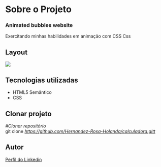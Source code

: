 <div>
  <h1>Sobre o Projeto</h1>

  <h3>Animated bubbles website</h3> 
  <p>
    Exercitando minhas habilidades em animação com CSS Css
  </p>
<h2>Layout</h2>
  <p>
    <img src="https://user-images.githubusercontent.com/82759865/139170033-f61700f8-9dd6-4501-9607-a1ff1694706b.gif"/>
  </p>

<h2>Tecnologias utilizadas</h2>

<ul>
  <li>HTML5 Semântico
  <li>CSS

</ul>

<h2>Clonar projeto</h2>

<i>#Clonar repositório</i></br>
  git clone <i>https://github.com/Hernandez-Rosa-Holanda/calculadora.gitt</i>

<h2>Autor</h2> 
<p>
<a href="https://www.linkedin.com/in/hernandez-rosa-de-holanda/">Perfil do Linkedin</a>
</p>
</div> 

